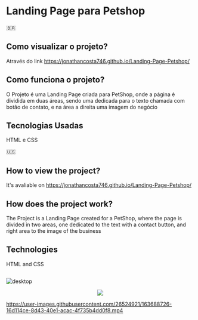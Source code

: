 

# Landing Page para Petshop

🇧🇷
## Como visualizar o projeto?
Através do link https://jonathancosta746.github.io/Landing-Page-Petshop/

## Como funciona o projeto?
O Projeto é uma Landing Page criada para PetShop, onde a página é dividida em duas áreas, sendo uma dedicada para o texto chamada com botão de contato, e na área a direita uma imagem do negócio

## Tecnologias Usadas
HTML e CSS

🇺🇸
## How to view the project?
It's avaliable on https://jonathancosta746.github.io/Landing-Page-Petshop/

## How does the project work?
The Project is a Landing Page created for a PetShop, where the page is divided in two areas, one dedicated to the text with a contact button, and right area to the image of the business

## Technologies 
HTML and CSS

##

![desktop](https://user-images.githubusercontent.com/26524921/163688147-a1c37673-d34e-46d3-bc58-07e24ff6edae.png)

<p align="center">
  <img src="https://user-images.githubusercontent.com/26524921/163688150-645ed8b2-9bf0-4c4d-859e-f439ee2b930f.png">
</p>

https://user-images.githubusercontent.com/26524921/163688726-16d114ce-8d43-40e1-acac-4f735b4dd0f8.mp4


